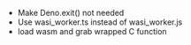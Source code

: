 - Make Deno.exit() not needed
- Use wasi_worker.ts instead of wasi_worker.js
- load wasm and grab wrapped C function 